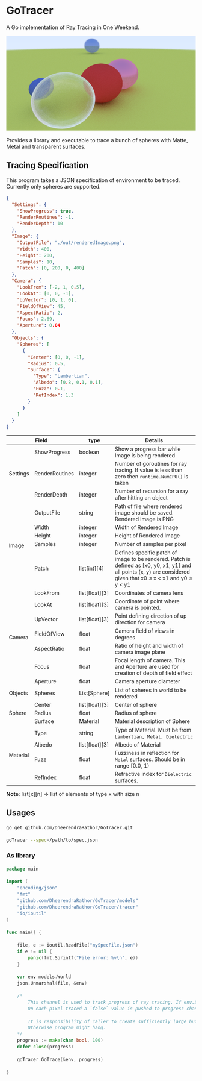 GoTracer
========

A Go implementation of Ray Tracing in One Weekend.  

![Five Spheres](./examples/renderedFiveSpheres.png)

Provides a library and executable to trace a bunch of spheres with Matte, Metal and transparent surfaces.


## Tracing Specification
This program takes a JSON specification of environment to be traced. Currently only spheres are supported.
```json
{
  "Settings": {
    "ShowProgress": true,
    "RenderRoutines": -1,
    "RenderDepth": 10
  },
  "Image": {
    "OutputFile": "./out/renderedImage.png",
    "Width": 400,
    "Height": 200,
    "Samples": 10,
    "Patch": [0, 200, 0, 400]
  },
  "Camera": {
    "LookFrom": [-2, 1, 0.5],
    "LookAt": [0, 0, -1],
    "UpVector": [0, 1, 0],
    "FieldOfView": 45,
    "AspectRatio": 2,
    "Focus": 2.69,
    "Aperture": 0.04
  },
  "Objects": {
    "Spheres": [
      {
        "Center": [0, 0, -1],
        "Radius": 0.5,
        "Surface": {
          "Type": "Lambertian",
          "Albedo": [0.8, 0.1, 0.1],
          "Fuzz": 0.1,
          "RefIndex": 1.3
        }
      }
    ]
  }
}
```

<table>
    <thead>
        <th colspan="2">Field</th>
        <th>type</th>
        <th>Details</th>
    </thead>
    <tbody>
        <tr>
            <td rowspan="3">Settings</td>
            <td>ShowProgress</td>
            <td>boolean</td>
            <td>Show a progress bar while Image is being rendered</td>
        </tr>
        <tr>
            <td>RenderRoutines</td>
            <td>integer</td>
            <td>Number of goroutines for ray tracing. If value is less than zero then <code>runtime.NumCPU()</code> is taken</td>
        </tr>
        <tr>
            <td>RenderDepth</td>
            <td>integer</td>
            <td>Number of recursion for a ray after hitting an object</td>
        </tr>
        <tr>
            <td rowspan="5">Image</td>
            <td>OutputFile</td>
            <td>string</td>
            <td>Path of file where rendered image should be saved. Rendered image is PNG</td>
        </tr>
        <tr>
            <td>Width</td>
            <td>integer</td>
            <td>Width of Rendered Image</td>
        </tr>
        <tr>
            <td>Height</td>
            <td>integer</td>
            <td>Height of Rendered Image</td>
        </tr>
        <tr>
            <td>Samples</td>
            <td>integer</td>
            <td>Number of samples per pixel</td>
        </tr>
        <tr>
            <td>Patch</td>
            <td>list[int][4]</td>
            <td>Defines specific patch of image to be rendered. Patch is defined as [x0, y0, x1, y1] and all points
            (x, y) are considered given that x0 &le; x &lt; x1 and y0 &le; y &lt; y1 </td>
        </tr>
        <tr>
            <td rowspan="7">Camera</td>
            <td>LookFrom</td>
            <td>list[float][3]</td>
            <td>Coordinates of camera lens</td>
        </tr>
        <tr>
            <td>LookAt</td>
            <td>list[float][3]</td>
            <td>Coordinate of point where camera is pointed.</td>
        </tr>
        <tr>
            <td>UpVector</td>
            <td>list[float][3]</td>
            <td>Point defining direction of up direction for camera</td>
        </tr>
        <tr>
            <td>FieldOfView</td>
            <td>float</td>
            <td>Camera field of views in degrees</td>
        </tr>
        <tr>
            <td>AspectRatio</td>
            <td>float</td>
            <td>Ratio of height and width of camera image plane</td>
        </tr>
        <tr>
            <td>Focus</td>
            <td>float</td>
            <td>Focal length of camera. This and Aperture are used for creation of depth of field effect</td>
        </tr>
        <tr>
            <td>Aperture</td>
            <td>float</td>
            <td>Camera aperture diameter</td>
        </tr>
        <tr>
            <td>Objects</td>
            <td>Spheres</td>
            <td>List[Sphere]</td>
            <td>List of spheres in world to be rendered</td>
        </tr>
        <tr>
            <td rowspan=3>Sphere</td>
            <td>Center</td>
            <td>list[float][3]</td>
            <td>Center of sphere</td>
        </tr>
        <tr>
            <td>Radius</td>
            <td>float</td>
            <td>Radius of sphere</td>
        </tr>
        <tr>
            <td>Surface</td>
            <td>Material</td>
            <td>Material description of Sphere</td>
        </tr>
        <tr>
            <td rowspan="4">Material</td>
            <td>Type</td>
            <td>string</td>
            <td>Type of Material. Must be from <code>Lambertian, Metal, Dielectric</code></td>
        </tr>
        <tr>
            <td>Albedo</td>
            <td>list[float][3]</td>
            <td>Albedo of Material</td>
        </tr>
        <tr>
            <td>Fuzz</td>
            <td>float</td>
            <td>Fuzziness in reflection for <code>Metal</code> surfaces. Should be in range [0.0, 1) </td>
        </tr>
        <tr>
            <td>RefIndex</td>
            <td>float</td>
            <td>Refractive index for <code>Dielectric</code> surfaces.</td>
        </tr>
    </tbody>
</table>

**Note**: list[x][n] => list of elements of type x with size n

## Usages
```bash
go get github.com/DheerendraRathor/GoTracer.git

goTracer --spec=/path/to/spec.json
```

### As library
```go
package main

import (
	"encoding/json"
	"fmt"
	"github.com/DheerendraRathor/GoTracer/models"
	"github.com/DheerendraRathor/GoTracer/tracer"
	"io/ioutil"
)

func main() {

	file, e := ioutil.ReadFile("mySpecFile.json")
	if e != nil {
		panic(fmt.Sprintf("File error: %v\n", e))
	}

	var env models.World
	json.Unmarshal(file, &env)

	/*
		This channel is used to track progress of ray tracing. If env.Settings.ShowProgress is set to true.
		On each pixel traced a `false` value is pushed to progress channel. And once all pixel are processed a `true` value is pushed into channel.

		It is responsibility of caller to create sufficiently large buffered channel and read it responsibly if env.Settings.ShowProgress is true.
		Otherwise program might hang.
	*/
	progress := make(chan bool, 100)
	defer close(progress)

	goTracer.GoTrace(&env, progress)

}
```
